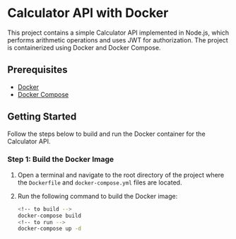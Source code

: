 # Calculator API with Docker

This project contains a simple Calculator API implemented in Node.js, which performs arithmetic operations and uses JWT for authorization. The project is containerized using Docker and Docker Compose.

## Prerequisites

- [Docker](https://docs.docker.com/get-docker/)
- [Docker Compose](https://docs.docker.com/compose/install/)

## Getting Started

Follow the steps below to build and run the Docker container for the Calculator API.

### Step 1: Build the Docker Image

1. Open a terminal and navigate to the root directory of the project where the `Dockerfile` and `docker-compose.yml` files are located.
2. Run the following command to build the Docker image:

   ```sh
   <!-- to build -->
   docker-compose build
   <!-- to run -->
   docker-compose up -d
